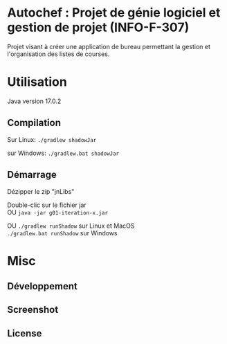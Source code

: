 # Autochef : Projet de génie logiciel et gestion de projet (INFO-F-307)

Projet visant à créer une application de bureau permettant la gestion et l'organisation des listes de courses.

# Utilisation

Java version 17.0.2

## Compilation

Sur Linux:
`./gradlew shadowJar`

sur Windows:
`./gradlew.bat shadowJar`
## Démarrage 
Dézipper le zip "jnLibs"

Double-clic sur le fichier jar  
OU `java -jar g01-iteration-x.jar`  

OU `./gradlew runShadow` sur Linux et MacOS  
`./gradlew.bat runShadow` sur Windows

# Misc

## Développement

## Screenshot

## License

